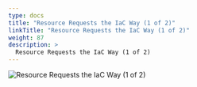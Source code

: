 ```yaml
---
type: docs
title: "Resource Requests the IaC Way (1 of 2)"
linkTitle: "Resource Requests the IaC Way (1 of 2)"
weight: 87
description: >
  Resource Requests the IaC Way (1 of 2)
---
```


![Resource Requests the IaC Way (1 of 2)](/images/bootcamp-slides/microservices-bootcamp/Slide87.PNG)
